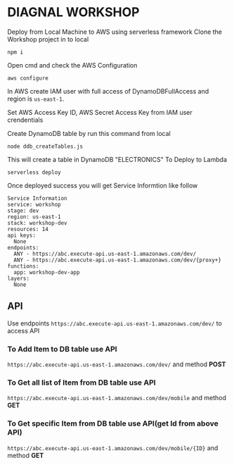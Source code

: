 # DIAGNAL WORKSHOP
Deploy from Local Machine to AWS using serverless framework
Clone the Workshop project in to local
```
npm i
```
Open cmd and check the AWS Configuration
```
aws configure
```
In AWS create IAM user with full access of DynamoDBFullAccess and region is `us-east-1`.

Set AWS Access Key ID, AWS Secret Access Key from IAM user crendentials

Create DynamoDB table by run this command from local
```
node ddb_createTables.js
```
This will create a table in DynamoDB "ELECTRONICS"
To Deploy to Lambda
```
serverless deploy
```
Once deployed success you will get Service Informtion like follow
```
Service Information
service: workshop
stage: dev
region: us-east-1
stack: workshop-dev
resources: 14
api keys:
  None
endpoints:
  ANY - https://abc.execute-api.us-east-1.amazonaws.com/dev/
  ANY - https://abc.execute-api.us-east-1.amazonaws.com/dev/{proxy+}
functions:
  app: workshop-dev-app
layers:
  None
```

## API

Use endpoints `https://abc.execute-api.us-east-1.amazonaws.com/dev/` to access API


### To Add Item to DB table use API

`https://abc.execute-api.us-east-1.amazonaws.com/dev/` and method **POST**


### To Get all list of Item from DB table use API

`https://abc.execute-api.us-east-1.amazonaws.com/dev/mobile` and method **GET**


### To Get specific Item from DB table use API(get Id from above API)

`https://abc.execute-api.us-east-1.amazonaws.com/dev/mobile/{ID}` and method **GET**
